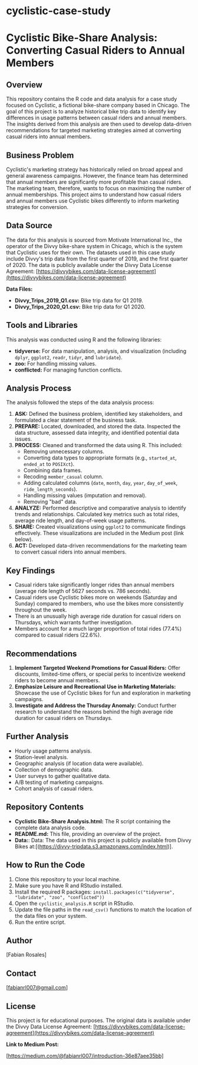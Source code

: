 # cyclistic-case-study
# Cyclistic Bike-Share Analysis: Converting Casual Riders to Annual Members

## Overview

This repository contains the R code and data analysis for a case study focused on Cyclistic, a fictional bike-share company based in Chicago. The goal of this project is to analyze historical bike trip data to identify key differences in usage patterns between casual riders and annual members. The insights derived from this analysis are then used to develop data-driven recommendations for targeted marketing strategies aimed at converting casual riders into annual members.

## Business Problem

Cyclistic's marketing strategy has historically relied on broad appeal and general awareness campaigns. However, the finance team has determined that annual members are significantly more profitable than casual riders. The marketing team, therefore, wants to focus on maximizing the number of annual memberships. This project aims to understand how casual riders and annual members use Cyclistic bikes differently to inform marketing strategies for conversion.

## Data Source

The data for this analysis is sourced from Motivate International Inc., the operator of the Divvy bike-share system in Chicago, which is the system that Cyclistic uses for their own. The datasets used in this case study include Divvy's trip data from the first quarter of 2019, and the first quarter of 2020. The data is publicly available under the Divvy Data License Agreement: [https://divvybikes.com/data-license-agreement](https://divvybikes.com/data-license-agreement)

**Data Files:**

*   **Divvy_Trips_2019_Q1.csv:** Bike trip data for Q1 2019.
*   **Divvy_Trips_2020_Q1.csv:** Bike trip data for Q1 2020.

## Tools and Libraries

This analysis was conducted using R and the following libraries:

*   **tidyverse:** For data manipulation, analysis, and visualization (including `dplyr`, `ggplot2`, `readr`, `tidyr`, and `lubridate`).
*   **zoo:** For handling missing values.
*   **conflicted:** For managing function conflicts.

## Analysis Process

The analysis followed the steps of the data analysis process:

1.  **ASK:** Defined the business problem, identified key stakeholders, and formulated a clear statement of the business task.
2.  **PREPARE:** Located, downloaded, and stored the data. Inspected the data structure, assessed data integrity, and identified potential data issues.
3.  **PROCESS:** Cleaned and transformed the data using R. This included:
    *   Removing unnecessary columns.
    *   Converting data types to appropriate formats (e.g., `started_at`, `ended_at` to `POSIXct`).
    *   Combining data frames.
    *   Recoding `member_casual` column.
    *   Adding calculated columns (`date`, `month`, `day`, `year`, `day_of_week`, `ride_length_seconds`).
    *   Handling missing values (imputation and removal).
    *   Removing "bad" data.
4.  **ANALYZE:** Performed descriptive and comparative analysis to identify trends and relationships. Calculated key metrics such as total rides, average ride length, and day-of-week usage patterns.
5.  **SHARE:** Created visualizations using `ggplot2` to communicate findings effectively. These visualizations are included in the Medium post (link below).
6.  **ACT:** Developed data-driven recommendations for the marketing team to convert casual riders into annual members.

## Key Findings

*   Casual riders take significantly longer rides than annual members (average ride length of 5627 seconds vs. 786 seconds).
*   Casual riders use Cyclistic bikes more on weekends (Saturday and Sunday) compared to members, who use the bikes more consistently throughout the week.
*   There is an unusually high average ride duration for casual riders on Thursdays, which warrants further investigation.
*   Members account for a much larger proportion of total rides (77.4%) compared to casual riders (22.6%).

## Recommendations

1.  **Implement Targeted Weekend Promotions for Casual Riders:** Offer discounts, limited-time offers, or special perks to incentivize weekend riders to become annual members.
2.  **Emphasize Leisure and Recreational Use in Marketing Materials:** Showcase the use of Cyclistic bikes for fun and exploration in marketing campaigns.
3.  **Investigate and Address the Thursday Anomaly:** Conduct further research to understand the reasons behind the high average ride duration for casual riders on Thursdays.

## Further Analysis

*   Hourly usage patterns analysis.
*   Station-level analysis.
*   Geographic analysis (if location data were available).
*   Collection of demographic data.
*   User surveys to gather qualitative data.
*   A/B testing of marketing campaigns.
*   Cohort analysis of casual riders.

## Repository Contents

*   **Cyclistic Bike-Share Analysis.html:** The R script containing the complete data analysis code.
*   **README.md:** This file, providing an overview of the project.
*   **Data:**: Data: The data used in this project is publicly available from Divvy Bikes at:[(https://divvy-tripdata.s3.amazonaws.com/index.html)].


## How to Run the Code

1.  Clone this repository to your local machine.
2.  Make sure you have R and RStudio installed.
3.  Install the required R packages: `install.packages(c("tidyverse", "lubridate", "zoo", "conflicted"))`
4.  Open the `cyclistic_analysis.R` script in RStudio.
5.  Update the file paths in the `read_csv()` functions to match the location of the data files on your system.
6.  Run the entire script.

## Author

\[Fabian Rosales]

## Contact

\[fabianrl007@gmail.com]

## License

This project is for educational purposes. The original data is available under the Divvy Data License Agreement: [https://divvybikes.com/data-license-agreement](https://divvybikes.com/data-license-agreement)

**Link to Medium Post:**

\[https://medium.com/@fabianrl007/introduction-36e87aee35bb]
